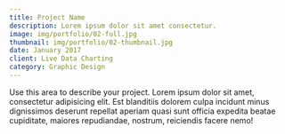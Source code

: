 ```yaml
---
title: Project Name
description: Lorem ipsum dolor sit amet consectetur.
image: img/portfolio/02-full.jpg
thumbnail: img/portfolio/02-thumbnail.jpg
date: January 2017
client: Live Data Charting 
category: Graphic Design
---
```

Use this area to describe your project. Lorem ipsum dolor sit amet, consectetur adipisicing elit. Est blanditiis dolorem culpa incidunt minus dignissimos deserunt repellat aperiam quasi sunt officia expedita beatae cupiditate, maiores repudiandae, nostrum, reiciendis facere nemo!

